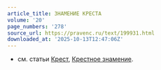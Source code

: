 ```yaml
---
article_title: ЗНАМЕНИЕ КРЕСТА
volume: '20'
page_numbers: '278'
source_url: https://pravenc.ru/text/199931.html
downloaded_at: '2025-10-13T12:47:06Z'
---
```


- см. статьи [Крест](https://pravenc.ru/text/Крест.html), [Крестное знамение](<https://pravenc.ru/text/Крестное знамение.html>).
